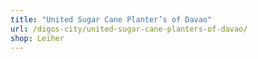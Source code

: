 ```yaml
---
title: "United Sugar Cane Planter’s of Davao"
url: /digos-city/united-sugar-cane-planters-of-davao/
shop: Leiher
---
```

